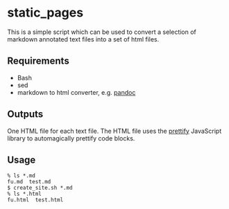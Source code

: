 static_pages
============

This is a simple script which can be used to convert a selection of markdown annotated
text files into a set of html files.

Requirements
------------
* Bash 
* sed
* markdown to html converter, e.g. [pandoc](http://johnmacfarlane.net/pandoc/)

Outputs
-------
One HTML file for each text file. The HTML file uses the
[prettify](https://google-code-prettify.googlecode.com/svn/trunk/README.html) JavaScript
library to automagically prettify code blocks.

Usage
-----
    % ls *.md
    fu.md  test.md
    $ create_site.sh *.md
    % ls *.html
    fu.html  test.html

